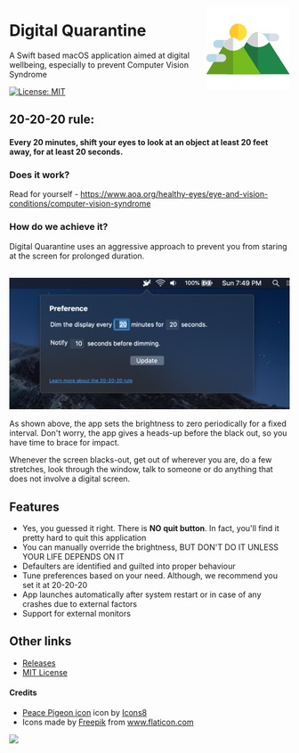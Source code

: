 
<img src="https://github.com/bharathbhargavgb/digital-quarantine/blob/master/Digital%20Quarantine/Assets.xcassets/AppIcon.appiconset/mountain%40256.png" 
alt="Digital Quarantine logo" title="Digital Quarantine" align="right" height="150" />


Digital Quarantine
===================

A Swift based macOS application aimed at digital wellbeing, especially to prevent Computer Vision Syndrome 

[![License: MIT](https://img.shields.io/badge/License-MIT-yellow.svg)](https://opensource.org/licenses/MIT)

## 20-20-20 rule: 
#### Every 20 minutes, shift your eyes to look at an object at least 20 feet away, for at least 20 seconds.

### Does it work?
Read for yourself - https://www.aoa.org/healthy-eyes/eye-and-vision-conditions/computer-vision-syndrome

### How do we achieve it?
Digital Quarantine uses an aggressive approach to prevent you from staring at the screen for prolonged duration. 

<br>
<img src="https://github.com/bharathbhargavgb/digital-quarantine/blob/resources/readme_resource/Popover.png" 
alt="Preference dialog" title="Digital Quarantine" width=589 />

As shown above, the app sets the brightness to zero periodically for a fixed interval. Don't worry, the app gives a heads-up before the black out, so you have time to brace for impact.

Whenever the screen blacks-out, get out of wherever you are, do a few stretches, look through the window, talk to someone or do anything that does not involve a digital screen.

## Features
 - Yes, you guessed it right. There is <b>NO quit button</b>. In fact, you'll find it pretty hard to quit this application
 - You can manually override the brightness, BUT DON'T DO IT UNLESS YOUR LIFE DEPENDS ON IT
 - Defaulters are identified and guilted into proper behaviour
 - Tune preferences based on your need. Although, we recommend you set it at 20-20-20
 - App launches automatically after system restart or in case of any crashes due to external factors
 - Support for external monitors

## Other links
 - <a href="https://github.com/bharathbhargavgb/digital-quarantine/releases">Releases</a>
 - <a href="https://github.com/bharathbhargavgb/digital-quarantine/blob/master/LICENSE">MIT License</a>

#### Credits
 - <a target="_blank" href="https://icons8.com/icons/set/peace-pigeon">Peace Pigeon icon</a> icon by <a target="_blank" href="https://icons8.com">Icons8</a>
 - Icons made by <a href="https://www.flaticon.com/authors/freepik" title="Freepik">Freepik</a> from <a href="https://www.flaticon.com/" title="Flaticon">www.flaticon.com</a>


<a href="https://www.paypal.com/paypalme/bharathbhargavgb">
 <img src="https://img.shields.io/badge/Buy%20me-Coffee-green" />
</a>
